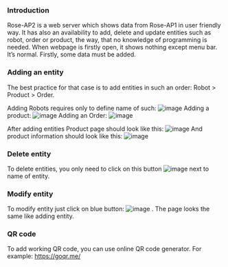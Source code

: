 ### Introduction

Rose-AP2 is a web server which shows data from Rose-AP1 in user friendly way. It has also an availability to add, delete and update entities such as robot, order or product, the way, that no knowledge of programming is needed. 
When webpage is firstly open, it shows nothing except menu bar. It’s normal. Firstly, some data must be added.


### Adding an entity 

The best practice for that case is to add entities in such an order: Robot > Product > Order. 

Adding Robots requires only to define name of such: 
![image](https://user-images.githubusercontent.com/103100980/192734032-3d1d08b3-1abd-4918-9605-c454a4c16f67.png)
Adding a product:
![image](https://user-images.githubusercontent.com/103100980/192734100-79c76391-c739-4ab5-b398-3c514dc194ec.png)
Adding an Order:
![image](https://user-images.githubusercontent.com/103100980/192734158-675abc3a-4514-479d-bc01-b940a4de8908.png)

After adding entities Product page should look like this:
![image](https://user-images.githubusercontent.com/103100980/192734266-45c90b35-bb8e-4261-b3ad-e4b663cbae37.png)
And product information should look like this:
![image](https://user-images.githubusercontent.com/103100980/192734332-b96e3ce0-d2eb-4cda-92af-2ceebd7f71eb.png)


### Delete entity

To delete entities, you only need to click on this button ![image](https://user-images.githubusercontent.com/103100980/192734432-b65a9714-80a3-494c-90b2-b943d65295fb.png) next to name of entity. 

### Modify entity

To modify entity just click on blue button: ![image](https://user-images.githubusercontent.com/103100980/192734640-96d16e05-dd44-4e8a-98c0-113ad912bfae.png)
  . The page looks the same like adding entity. 


### QR code

To add working QR code, you can use online QR code generator.  For example: https://goqr.me/

